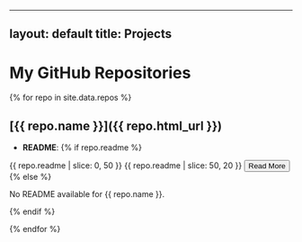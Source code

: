 

---
layout: default
title: Projects
---

# My GitHub Repositories

{% for repo in site.data.repos %}
## [{{ repo.name }}]({{ repo.html_url }})
- **README**:
{% if repo.readme %}
<div class="readme-container">
  <span class="readme-preview" id="preview-{{ repo.name | replace: ' ', '-' | replace: '/', '-' }}">
    {{ repo.readme | slice: 0, 50 }}
    <span class="readme-blur">{{ repo.readme | slice: 50, 20 }}</span>
  </span>
  <span class="readme-full" id="full-{{ repo.name | replace: ' ', '-' | replace: '/', '-' }}" style="display: none;">
    {{ repo.readme | markdownify }}
  </span>
  <button class="read-more-button" id="button-{{ repo.name | replace: ' ', '-' | replace: '/', '-' }}" onclick="toggleReadme('{{ repo.name | replace: ' ', '-' | replace: '/', '-' }}')">Read More</button>
</div>
{% else %}
<p>No README available for {{ repo.name }}.</p>
{% endif %}

{% endfor %}


<script>
function toggleReadme(repoName) {
  const previewId = `preview-${repoName}`;
  const fullId = `full-${repoName}`;
  const butId = `button-${repoName}`;
  
  console.log(`Trying to access preview: ${previewId}, full: ${fullId}`);
  
  const preview = document.getElementById(previewId);
  const full = document.getElementById(fullId);
  const button = document.getElementById(butId);

  if (!preview || !full || !button) {
    console.error(`Elements not found for repoName: ${repoName}`);
    return;
  }

  if (preview.style.display === "none") {
    preview.style.display = "inline";
    full.style.display = "none";
    button.textContent = "Read More";
  } else {
    preview.style.display = "none";
    full.style.display = "inline";
    button.textContent = "Show Less";
  }
}


</script>
